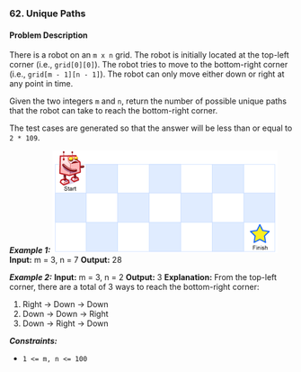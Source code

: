 ### 62. Unique Paths

#### Problem Description

There is a robot on an `m x n` grid. The robot is initially located at the top-left corner (i.e., `grid[0][0]`). The robot tries to move to the bottom-right corner (i.e., `grid[m - 1][n - 1]`). The robot can only move either down or right at any point in time.

Given the two integers `m` and `n`, return the number of possible unique paths that the robot can take to reach the bottom-right corner.

The test cases are generated so that the answer will be less than or equal to `2 * 109`.

***Example 1:*** 
![alt text](image.png)
**Input:**  m = 3, n = 7
**Output:**  28

***Example 2:*** 
**Input:**  m = 3, n = 2
**Output:**  3
**Explanation:** From the top-left corner, there are a total of 3 ways to reach the bottom-right corner:
1. Right -> Down -> Down
2. Down -> Down -> Right
3. Down -> Right -> Down
 

***Constraints:*** 
- `1 <= m, n <= 100`
